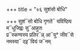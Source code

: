 +++
title = "०६ सुशंसो बोधि"

+++
सुशं᳓सो बोधि गृणते᳓ यविष्ठिय  
म᳓धुजिह्वः सु᳓आहुतः  
प्र᳓स्कण्वस्य प्रतिर᳓न्न् आ᳓यु° जीव᳓से  
नमस्या᳓ दइ᳓वियं ज᳓नम्